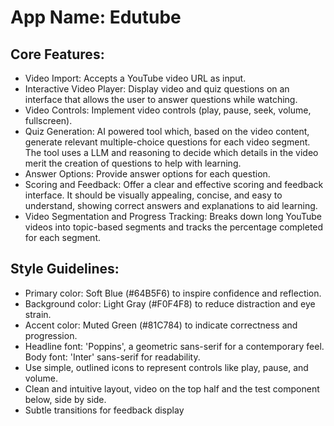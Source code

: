 # **App Name**: Edutube

## Core Features:

- Video Import: Accepts a YouTube video URL as input.
- Interactive Video Player: Display video and quiz questions on an interface that allows the user to answer questions while watching.
- Video Controls: Implement video controls (play, pause, seek, volume, fullscreen).
- Quiz Generation: AI powered tool which, based on the video content, generate relevant multiple-choice questions for each video segment. The tool uses a LLM and reasoning to decide which details in the video merit the creation of questions to help with learning.
- Answer Options: Provide answer options for each question.
- Scoring and Feedback: Offer a clear and effective scoring and feedback interface. It should be visually appealing, concise, and easy to understand, showing correct answers and explanations to aid learning.
- Video Segmentation and Progress Tracking: Breaks down long YouTube videos into topic-based segments and tracks the percentage completed for each segment.

## Style Guidelines:

- Primary color: Soft Blue (#64B5F6) to inspire confidence and reflection.
- Background color: Light Gray (#F0F4F8) to reduce distraction and eye strain.
- Accent color: Muted Green (#81C784) to indicate correctness and progression.
- Headline font: 'Poppins', a geometric sans-serif for a contemporary feel. Body font: 'Inter' sans-serif for readability.
- Use simple, outlined icons to represent controls like play, pause, and volume.
- Clean and intuitive layout, video on the top half and the test component below, side by side.
- Subtle transitions for feedback display